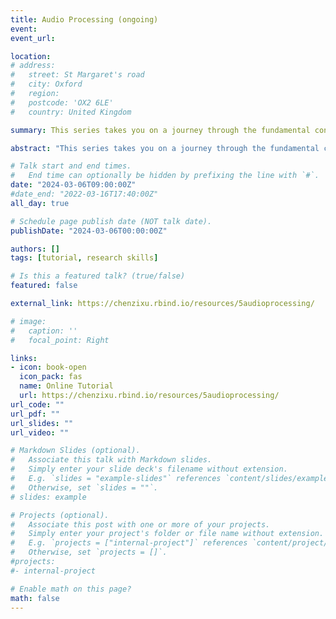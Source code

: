 ```yaml
---
title: Audio Processing (ongoing)
event: 
event_url: 

location: 
# address:
#   street: St Margaret's road
#   city: Oxford
#   region: 
#   postcode: 'OX2 6LE'
#   country: United Kingdom

summary: This series takes you on a journey through the fundamental concepts and practical aspects of audio processing.<br><br><i class="fas fa-terminal"></i> Unix Shell&nbsp; <i class="fab fa-python"></i> Python&nbsp; <i class="fas fa-database"></i> Corpora

abstract: "This series takes you on a journey through the fundamental concepts and practical aspects of audio processing."

# Talk start and end times.
#   End time can optionally be hidden by prefixing the line with `#`.
date: "2024-03-06T09:00:00Z"
#date_end: "2022-03-16T17:40:00Z"
all_day: true

# Schedule page publish date (NOT talk date).
publishDate: "2024-03-06T00:00:00Z"

authors: []
tags: [tutorial, research skills]

# Is this a featured talk? (true/false)
featured: false

external_link: https://chenzixu.rbind.io/resources/5audioprocessing/

# image:
#   caption: ''
#   focal_point: Right

links:
- icon: book-open
  icon_pack: fas
  name: Online Tutorial
  url: https://chenzixu.rbind.io/resources/5audioprocessing/
url_code: ""
url_pdf: ""
url_slides: ""
url_video: ""

# Markdown Slides (optional).
#   Associate this talk with Markdown slides.
#   Simply enter your slide deck's filename without extension.
#   E.g. `slides = "example-slides"` references `content/slides/example-slides.md`.
#   Otherwise, set `slides = ""`.
# slides: example

# Projects (optional).
#   Associate this post with one or more of your projects.
#   Simply enter your project's folder or file name without extension.
#   E.g. `projects = ["internal-project"]` references `content/project/deep-learning/index.md`.
#   Otherwise, set `projects = []`.
#projects:
#- internal-project

# Enable math on this page?
math: false
---
```



